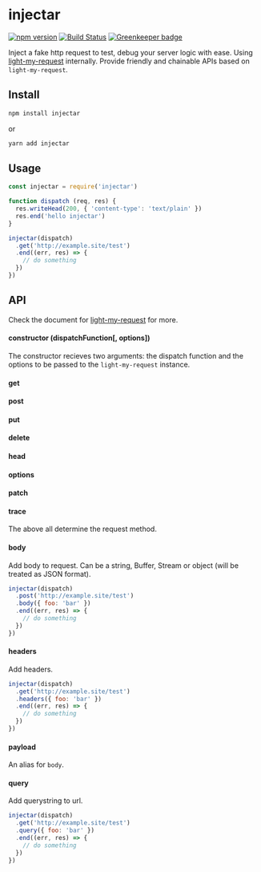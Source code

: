 # injectar

[![npm version](https://img.shields.io/npm/v/injectar.svg)](https://www.npmjs.com/package/injectar)
[![Build Status](https://travis-ci.org/fralonra/injectar.svg?branch=master)](https://travis-ci.org/fralonra/injectar) [![Greenkeeper badge](https://badges.greenkeeper.io/fralonra/injectar.svg)](https://greenkeeper.io/)

Inject a fake http request to test, debug your server logic with ease. Using [light-my-request](https://github.com/fastify/light-my-request) internally. Provide friendly and chainable APIs based on `light-my-request`.

## Install

```bash
npm install injectar
```

or

```bash
yarn add injectar
```

## Usage

```javascript
const injectar = require('injectar')

function dispatch (req, res) {
  res.writeHead(200, { 'content-type': 'text/plain' })
  res.end('hello injectar')
}

injectar(dispatch)
  .get('http://example.site/test')
  .end((err, res) => {
    // do something
  })
})
```

## API

Check the document for [light-my-request](https://github.com/fastify/light-my-request) for more.

#### constructor (dispatchFunction[, options])

The constructor recieves two arguments: the dispatch function and the options to be passed to the `light-my-request` instance.

#### get
#### post
#### put
#### delete
#### head
#### options
#### patch
#### trace

The above all determine the request method.

#### body

Add body to request. Can be a string, Buffer, Stream or object (will be treated as JSON format).

```javascript
injectar(dispatch)
  .post('http://example.site/test')
  .body({ foo: 'bar' })
  .end((err, res) => {
    // do something
  })
})
```

#### headers

Add headers.

```javascript
injectar(dispatch)
  .get('http://example.site/test')
  .headers({ foo: 'bar' })
  .end((err, res) => {
    // do something
  })
})
```

#### payload

An alias for `body`.

#### query

Add querystring to url.

```javascript
injectar(dispatch)
  .get('http://example.site/test')
  .query({ foo: 'bar' })
  .end((err, res) => {
    // do something
  })
})
```

